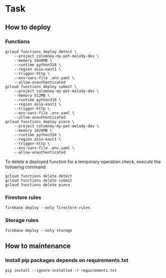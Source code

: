 # Task

## How to deploy

### Functions

```shell
gcloud functions deploy detect \
    --project colomney-my-pet-melody-dev \
    --memory 2048MB \
    --runtime python310 \
    --region asia-east1 \
    --trigger-http \
    --env-vars-file .env.yaml \
    --allow-unauthenticated
gcloud functions deploy submit \
    --project colomney-my-pet-melody-dev \
    --memory 512MB \
    --runtime python310 \
    --region asia-east1 \
    --trigger-http \
    --env-vars-file .env.yaml \
    --allow-unauthenticated
gcloud functions deploy piece \
    --project colomney-my-pet-melody-dev \
    --memory 1024MB \
    --runtime python310 \
    --region asia-east1 \
    --trigger-http \
    --env-vars-file .env.yaml \
    --allow-unauthenticated
```

To delete a deployed function for a temporary operation check, execute the following command.

```shell
gcloud functions delete detect
gcloud functions delete submit
gcloud functions delete piece
```

### Firestore rules

```shell
firebase deploy --only firestore:rules
```

### Storage rules

```shell
firebase deploy --only storage
```

## How to maintenance

### Install pip packages depends on requirements.txt

```shell
pip install --ignore-installed -r requirements.txt
```

